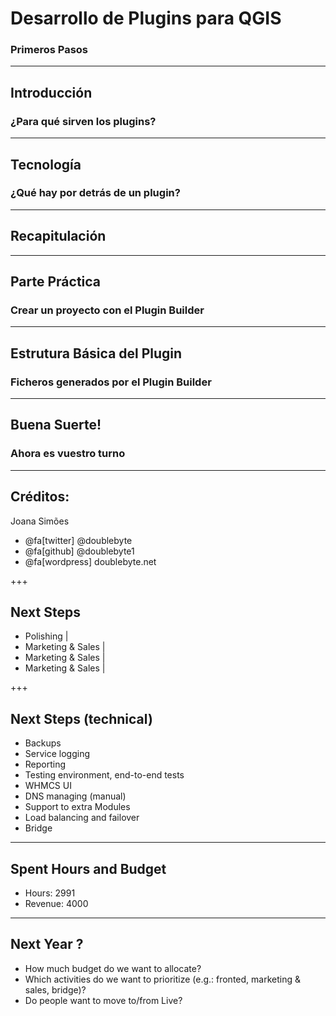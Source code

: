 # Desarrollo de Plugins para QGIS
### Primeros Pasos
---

## Introducción
###  ¿Para qué sirven los plugins?

---

## Tecnología
###  ¿Qué hay por detrás de un plugin?

---

## Recapitulación

---

## Parte Práctica
###  Crear un proyecto con el Plugin Builder

---

## Estrutura Básica del Plugin
###  Ficheros generados por el Plugin Builder

---

## Buena Suerte!
###  Ahora es vuestro turno

---

## Créditos:

Joana Simões

* @fa[twitter] @doublebyte
* @fa[github] @doublebyte1
* @fa[wordpress] doublebyte.net


+++
## Next Steps
- Polishing |
- Marketing & Sales |
- Marketing & Sales |
- Marketing & Sales |

+++
## Next Steps (technical)
- <i class="fa fa-spinner fa-pulse  fa-fw"></i> Backups
- <i class="fa fa-spinner fa-pulse  fa-fw"></i> Service logging
- <i class="fa fa-spinner fa-pulse  fa-fw"></i> Reporting
- <i class="fa fa-spinner fa-pulse  fa-fw"></i> Testing environment, end-to-end tests
- WHMCS UI
- DNS managing (manual)
- Support to extra Modules
- Load balancing and failover
- Bridge

---
## Spent Hours and Budget
- Hours: 2991
- Revenue: 4000

---
## Next Year ?
- How much budget do we want to allocate?
- Which activities do we want to prioritize (e.g.: fronted, marketing & sales, bridge)?
- Do people want to move to/from Live?
